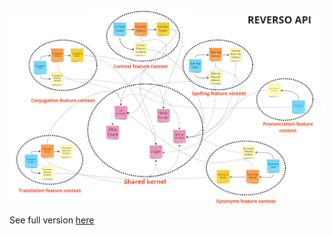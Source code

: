 ![Context map](https://github.com/mtokar3v/ReversoAPI-NET/blob/master/ReversoAPI.Docs/Static/Images/Context%20map.png)

See full version [here](https://miro.com/app/board/uXjVMZdM89k=/?share_link_id=737924071264)

